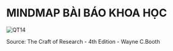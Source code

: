 # MINDMAP BÀI BÁO KHOA HỌC
![QT14](https://github.com/Jasper-Duong/CS519.L21.KHCL/blob/main/BT%20Bu%E1%BB%95i%202/image/QT14.jpg)

Source: The Craft of Research - 4th Edition - Wayne C.Booth

